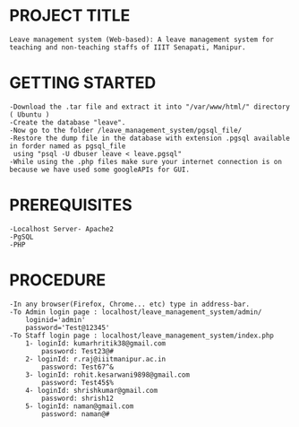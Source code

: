 # PROJECT TITLE
    Leave management system (Web-based): A leave management system for teaching and non-teaching staffs of IIIT Senapati, Manipur.

# GETTING STARTED
    -Download the .tar file and extract it into "/var/www/html/" directory ( Ubuntu )
    -Create the database "leave".
    -Now go to the folder /leave_management_system/pgsql_file/
    -Restore the dump file in the database with extension .pgsql available in forder named as pgsql_file
     using "psql -U dbuser leave < leave.pgsql"
    -While using the .php files make sure your internet connection is on because we have used some googleAPIs for GUI.

# PREREQUISITES
    -Localhost Server- Apache2
    -PgSQL
    -PHP

# PROCEDURE
    -In any browser(Firefox, Chrome... etc) type in address-bar.
    -To Admin login page : localhost/leave_management_system/admin/
        loginid='admin'
        password='Test@12345'
    -To Staff login page : localhost/leave_management_system/index.php
        1- loginId: kumarhritik38@gmail.com
            password: Test23@#
        2- loginId: r.raj@iiitmanipur.ac.in
            password: Test67^&
        3- loginId: rohit.kesarwani9898@gmail.com
            password: Test45$%
        4- loginId: shrishkumar@gmail.com
            password: shrish12
        5- loginId: naman@gmail.com
            password: naman@#

